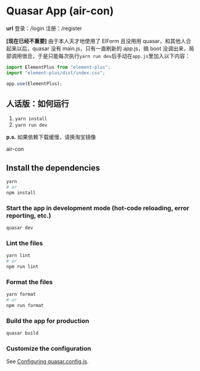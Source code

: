 # Quasar App (air-con)

**url**
登录：/login
注册：/register

**[现在已经不重要]**
由于本人天才地使用了 ElForm 且没用用 quasar，和其他人合起来以后，quasar 没有 main.js，只有一直刷新的 app.js，搞 boot 没调出来，局部调用很丑，于是只能每次执行`yarn run dev`后手动在`app.js`里加入以下内容：

```js
import ElementPlus from "element-plus";
import "element-plus/dist/index.css";

app.use(ElementPlus);
```

## 人话版：如何运行

1. `yarn install`
2. `yarn run dev`

**p.s.** 如果依赖下载缓慢，请换淘宝镜像

air-con

## Install the dependencies

```bash
yarn
# or
npm install
```

### Start the app in development mode (hot-code reloading, error reporting, etc.)

```bash
quasar dev
```

### Lint the files

```bash
yarn lint
# or
npm run lint
```

### Format the files

```bash
yarn format
# or
npm run format
```

### Build the app for production

```bash
quasar build
```

### Customize the configuration

See [Configuring quasar.config.js](https://v2.quasar.dev/quasar-cli-vite/quasar-config-js).
